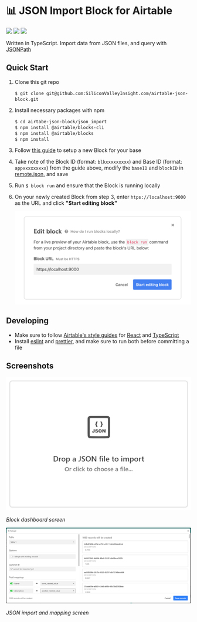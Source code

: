 # 📊 JSON Import Block for Airtable
![](https://img.shields.io/badge/typescript-%5E3.7.1--rc-blue) ![](https://img.shields.io/badge/@airtable/blocks-0.0.41-green) ![](https://img.shields.io/badge/@airtable/blocks--cli-0.0.44-green)

Written in TypeScript. Import data from JSON files, and query with [JSONPath](https://jsonpath.com/)

## Quick Start

1. Clone this git repo
    ```console
    $ git clone git@github.com:SiliconValleyInsight.com/airtable-json-block.git
    ```

1. Install necessary packages with npm

    ```console
    $ cd airtabe-json-block/json_import
    $ npm install @airtable/blocks-cli
    $ npm install @airtable/blocks
    $ npm install
    ```

1. Follow [this guide](https://airtable.com/developers/blocks/guides/hello-world-tutorial) to setup a new Block for your base
1. Take note of the Block ID (format: `blkxxxxxxxxx`) and Base ID (format: `appxxxxxxxxx`) from the guide above, modify the `baseID` and `blockID` in [remote.json](json_import/.block/remote.json), and save
1. Run `$ block run` and ensure that the Block is running locally
1. On your newly created Block from step 3, enter `htps://localhost:9000` as the URL and click **"Start editing block"**

    ![Block Edit Screen](assets/json-block-run.png)

## Developing

- Make sure to follow [Airtable's style guides](https://github.com/Hyperbase/airtable_style_guides) for [React](https://github.com/Hyperbase/airtable_style_guides/tree/master/react) and [TypeScript](https://github.com/Hyperbase/airtable_style_guides/tree/master/typescript)
- Install [eslint](https://eslint.org/) and [prettier](https://prettier.io/), and make sure to run both before committing a file

## Screenshots

![JSON Import Block](assets/json-block-screenshot.png)

_Block dashboard screen_

![JSON Import Block mapping screen](assets/json-mapping-screenshot.png)

_JSON import and mapping screen_
